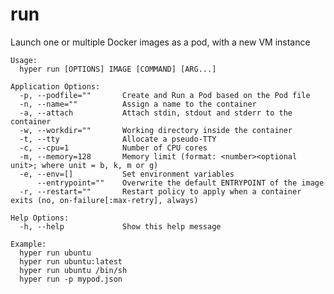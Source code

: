 # run

Launch one or multiple Docker images as a pod, with a new VM instance

	Usage:
	  hyper run [OPTIONS] IMAGE [COMMAND] [ARG...]

	Application Options:
	  -p, --podfile=""       Create and Run a Pod based on the Pod file
	  -n, --name=""          Assign a name to the container
	  -a, --attach           Attach stdin, stdout and stderr to the container
	  -w, --workdir=""       Working directory inside the container
	  -t, --tty              Allocate a pseudo-TTY
	  -c, --cpu=1            Number of CPU cores
	  -m, --memory=128       Memory limit (format: <number><optional unit>; where unit = b, k, m or g)
	  -e, --env=[]           Set environment variables
	      --entrypoint=""    Overwrite the default ENTRYPOINT of the image
	  -r, --restart=""       Restart policy to apply when a container exits (no, on-failure[:max-retry], always)

	Help Options:
	  -h, --help             Show this help message

	Example:
	  hyper run ubuntu
	  hyper run ubuntu:latest
	  hyper run ubuntu /bin/sh
	  hyper run -p mypod.json


